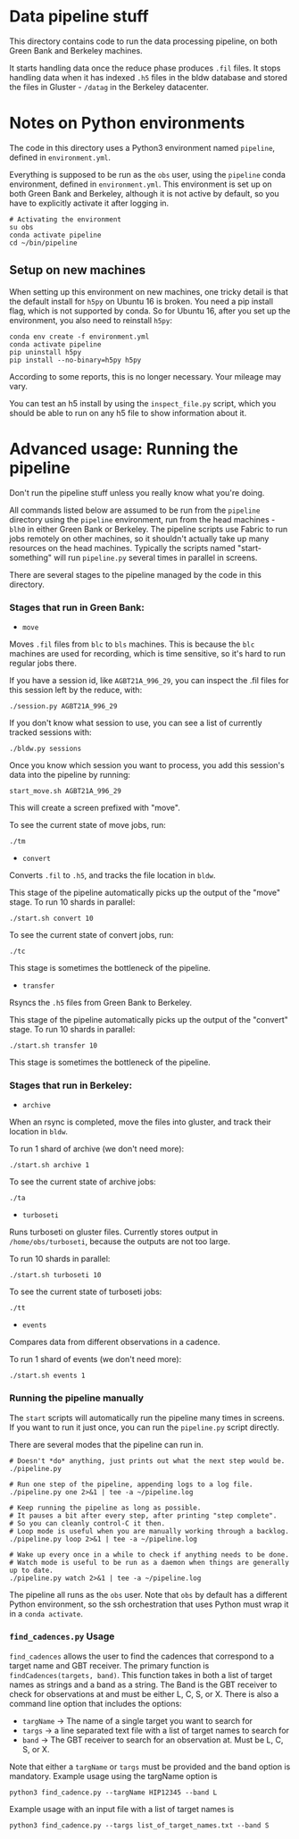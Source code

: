 # Data pipeline stuff

This directory contains code to run the data processing pipeline, on both Green Bank and Berkeley machines.

It starts handling data once the reduce phase produces `.fil` files. It stops handling data when it has indexed `.h5` files
in the bldw database and stored the files in Gluster - `/datag` in the Berkeley datacenter.

# Notes on Python environments

The code in this directory uses a Python3 environment named `pipeline`, defined in `environment.yml`.

Everything is supposed to be run as the `obs` user, using the `pipeline` conda environment, defined in
`environment.yml`. This environment is set up on both Green Bank and Berkeley, although it is not active
by default, so you have to explicitly activate it after logging in.

```
# Activating the environment
su obs
conda activate pipeline
cd ~/bin/pipeline
```

## Setup on new machines

When setting up this environment on new machines, one tricky detail is that the default install for `h5py` on
Ubuntu 16 is broken. You need a pip install flag, which is not supported by conda. So for Ubuntu 16, after you
set up the environment, you also need to reinstall `h5py`:

```
conda env create -f environment.yml
conda activate pipeline
pip uninstall h5py
pip install --no-binary=h5py h5py
```

According to some reports, this is no longer necessary. Your mileage may vary.

You can test an h5 install by using the `inspect_file.py` script, which you should be able to run on any h5 file to show
information about it.

# Advanced usage: Running the pipeline

Don't run the pipeline stuff unless you really know what you're doing.

All commands listed below are assumed to be run from the `pipeline` directory using the `pipeline` environment, run from the head
machines - `blh0` in either Green Bank or Berkeley. The pipeline scripts use Fabric to run jobs remotely on other machines,
so it shouldn't actually take up many resources on the head machines. Typically the scripts named "start-something"
will run `pipeline.py` several times in parallel in screens.

There are several stages to the pipeline managed by the code in this directory.

### Stages that run in Green Bank:

* `move`

Moves `.fil` files from `blc` to `bls` machines. This is because the `blc` machines are used for recording, which is time
sensitive, so it's hard to run regular jobs there.

If you have a session id, like `AGBT21A_996_29`, you can inspect the .fil files for this session left by the reduce, with:

```
./session.py AGBT21A_996_29
```

If you don't know what session to use, you can see a list of currently tracked sessions with:

```
./bldw.py sessions
```

Once you know which session you want to process, you add this session's data into the pipeline by running:

```
start_move.sh AGBT21A_996_29
```

This will create a screen prefixed with "move".

To see the current state of move jobs, run:

```
./tm
```

* `convert`

Converts `.fil` to `.h5`, and tracks the file location in `bldw`.

This stage of the pipeline automatically picks up the output of the "move" stage. To run 10 shards in parallel:

```
./start.sh convert 10
```

To see the current state of convert jobs, run:

```
./tc
```

This stage is sometimes the bottleneck of the pipeline.

* `transfer`

Rsyncs the `.h5` files from Green Bank to Berkeley.

This stage of the pipeline automatically picks up the output of the "convert" stage. To run 10 shards in parallel:

```
./start.sh transfer 10
```

This stage is sometimes the bottleneck of the pipeline.

### Stages that run in Berkeley:

* `archive`

When an rsync is completed, move the files into gluster, and track their location in `bldw`.

To run 1 shard of archive (we don't need more):

```
./start.sh archive 1
```

To see the current state of archive jobs:

```
./ta
```

* `turboseti`

Runs turboseti on gluster files. Currently stores output in `/home/obs/turboseti`, because the outputs are not too large.

To run 10 shards in parallel:

```
./start.sh turboseti 10
```

To see the current state of turboseti jobs:

```
./tt
```

* `events`

Compares data from different observations in a cadence.

To run 1 shard of events (we don't need more):

```
./start.sh events 1
```

### Running the pipeline manually

The `start` scripts will automatically run the pipeline many times in screens. If you want to run it just once, you can
run the `pipeline.py` script directly.

There are several modes that the pipeline can run in.

```
# Doesn't *do* anything, just prints out what the next step would be.
./pipeline.py

# Run one step of the pipeline, appending logs to a log file.
./pipeline.py one 2>&1 | tee -a ~/pipeline.log

# Keep running the pipeline as long as possible.
# It pauses a bit after every step, after printing "step complete".
# So you can cleanly control-C it then.
# Loop mode is useful when you are manually working through a backlog.
./pipeline.py loop 2>&1 | tee -a ~/pipeline.log

# Wake up every once in a while to check if anything needs to be done.
# Watch mode is useful to be run as a daemon when things are generally up to date.
./pipeline.py watch 2>&1 | tee -a ~/pipeline.log
```

The pipeline all runs as the `obs` user. Note that `obs` by default has a different Python environment,
so the ssh orchestration that uses Python must wrap it in a `conda activate`.

### `find_cadences.py` Usage
`find_cadences` allows the user to find the cadences that correspond to a target name and GBT receiver. The primary function is `findCadences(targets, band)`. This function takes in both a list of target names as strings and a band as a string. The Band is the GBT receiver to check for observations at and must be either L, C, S, or X. There is also a command line option that includes the options:
* `targName` -> The name of a single target you want to search for
* `targs` -> a line separated text file with a list of target names to search for
* `band` -> The GBT receiver to search for an observation at. Must be L, C, S, or X.

Note that either a `targName` or `targs` must be provided and the band option is mandatory. Example usage using the targName option is
```
python3 find_cadence.py --targName HIP12345 --band L
```

Example usage with an input file with a list of target names is
```
python3 find_cadence.py --targs list_of_target_names.txt --band S
```
